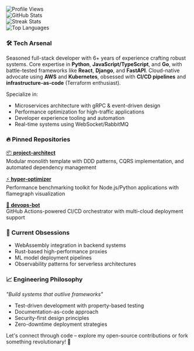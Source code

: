 ![Profile Views](https://komarev.com/ghpvc/?username=jonaselia1000&color=blue)  
![GitHub Stats](https://github-readme-stats.vercel.app/api?username=jonaselia1000&show_icons=true&theme=radical&hide_title=true&include_all_commits=true)  
![Streak Stats](https://github-readme-streak-stats.herokuapp.com/?user=jonaselia1000&theme=radical)  
![Top Languages](https://github-readme-stats.vercel.app/api/top-langs/?username=jonaselia1000&layout=compact&theme=radical&exclude_repo=gh-pages)  

### 🛠️ Tech Arsenal  
Seasoned full-stack developer with 6+ years of experience crafting robust systems. Core expertise in **Python**, **JavaScript/TypeScript**, and **Go**, with battle-tested frameworks like **React**, **Django**, and **FastAPI**. Cloud-native advocate using **AWS** and **Kubernetes**, obsessed with **CI/CD pipelines** and **infrastructure-as-code** (Terraform enthusiast).  

Specialize in:  
- Microservices architecture with gRPC & event-driven design  
- Performance optimization for high-traffic applications  
- Developer experience tooling and automation  
- Real-time systems using WebSocket/RabbitMQ  

### 🔥 Pinned Repositories  
[📦 **project-architect**](https://github.com/jonaselia1000/project-architect)  
Modular monolith template with DDD patterns, CQRS implementation, and automated dependency management  

[⚡ **hyper-optimizer**](https://github.com/jonaselia1000/hyper-optimizer)  
Performance benchmarking toolkit for Node.js/Python applications with flamegraph visualization  

[🤖 **devops-bot**](https://github.com/jonaselia1000/devops-bot)  
GitHub Actions-powered CI/CD orchestrator with multi-cloud deployment support  

### 🧠 Current Obsessions  
- WebAssembly integration in backend systems  
- Rust-based high-performance proxies  
- ML model deployment pipelines  
- Observability patterns for serverless architectures  

### 📈 Engineering Philosophy  
*"Build systems that outlive frameworks"*  
- Test-driven development with property-based testing  
- Documentation-as-code approach  
- Security-first design principles  
- Zero-downtime deployment strategies  

Let's connect through code – explore my open-source contributions or fork something revolutionary! 🚀
